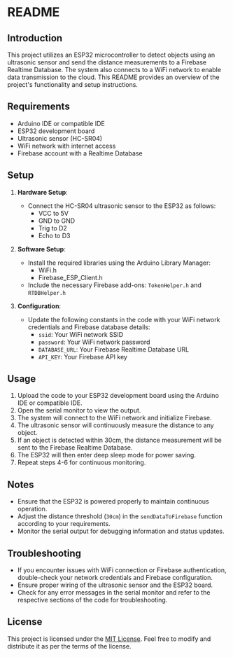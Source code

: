 # README

## Introduction
This project utilizes an ESP32 microcontroller to detect objects using an ultrasonic sensor and send the distance measurements to a Firebase Realtime Database. The system also connects to a WiFi network to enable data transmission to the cloud. This README provides an overview of the project's functionality and setup instructions.

## Requirements
- Arduino IDE or compatible IDE
- ESP32 development board
- Ultrasonic sensor (HC-SR04)
- WiFi network with internet access
- Firebase account with a Realtime Database

## Setup
1. **Hardware Setup**:
   - Connect the HC-SR04 ultrasonic sensor to the ESP32 as follows:
     - VCC to 5V
     - GND to GND
     - Trig to D2
     - Echo to D3

2. **Software Setup**:
   - Install the required libraries using the Arduino Library Manager:
     - WiFi.h
     - Firebase_ESP_Client.h
   - Include the necessary Firebase add-ons: `TokenHelper.h` and `RTDBHelper.h`

3. **Configuration**:
   - Update the following constants in the code with your WiFi network credentials and Firebase database details:
     - `ssid`: Your WiFi network SSID
     - `password`: Your WiFi network password
     - `DATABASE_URL`: Your Firebase Realtime Database URL
     - `API_KEY`: Your Firebase API key

## Usage
1. Upload the code to your ESP32 development board using the Arduino IDE or compatible IDE.
2. Open the serial monitor to view the output.
3. The system will connect to the WiFi network and initialize Firebase.
4. The ultrasonic sensor will continuously measure the distance to any object.
5. If an object is detected within 30cm, the distance measurement will be sent to the Firebase Realtime Database.
6. The ESP32 will then enter deep sleep mode for power saving.
7. Repeat steps 4-6 for continuous monitoring.

## Notes
- Ensure that the ESP32 is powered properly to maintain continuous operation.
- Adjust the distance threshold (`30cm`) in the `sendDataToFirebase` function according to your requirements.
- Monitor the serial output for debugging information and status updates.

## Troubleshooting
- If you encounter issues with WiFi connection or Firebase authentication, double-check your network credentials and Firebase configuration.
- Ensure proper wiring of the ultrasonic sensor and the ESP32 board.
- Check for any error messages in the serial monitor and refer to the respective sections of the code for troubleshooting.

## License
This project is licensed under the [MIT License](LICENSE). Feel free to modify and distribute it as per the terms of the license.
